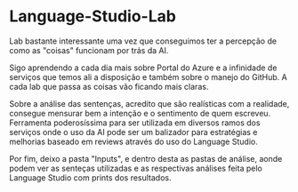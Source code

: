 # Language-Studio-Lab


Lab bastante interessante uma vez que conseguimos ter a percepção de como as "coisas" funcionam por trás da AI. 

Sigo aprendendo a cada dia mais sobre Portal do Azure e a infinidade de serviços que temos ali a disposição e também sobre o manejo do GitHub. A cada lab que passa as coisas vão ficando mais claras. 

Sobre a análise das sentenças, acredito que são realísticas com a realidade, consegue mensurar bem a intenção e o sentimento de quem escreveu. Ferramenta poderosíssima para ser utilizada em diversos ramos dos serviços onde o uso da AI pode ser um balizador para estratégias e melhorias baseado em reviews através do uso do Language Studio. 


Por fim, deixo a pasta "Inputs", e dentro desta as pastas de análise, aonde podem ver as senteças utilizadas e as respectivas análises feita pelo Language Studio com prints dos resultados. 
